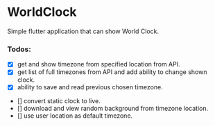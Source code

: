 # WorldClock

Simple flutter application that can show World Clock.


### Todos:
- [x] get and show timezone from specified location from API.
- [x] get list of full timezones from API and add ability to change shown clock.
- [x] ability to save and read previous chosen timezone.
- [] convert static clock to live.
- [] download and view random background from timezone location.
- [] use user location as default timezone.


